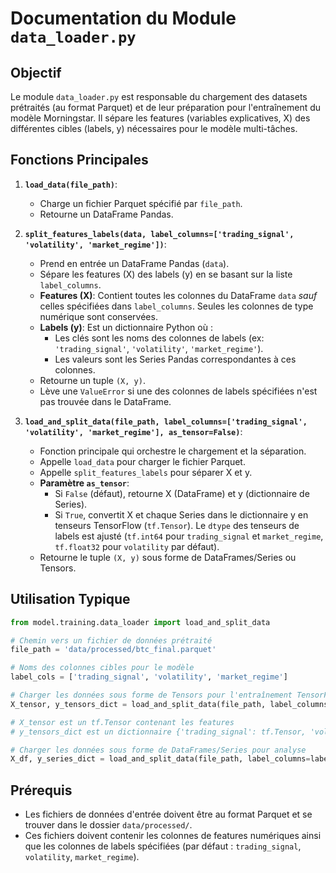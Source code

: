 # Documentation du Module `data_loader.py`

## Objectif

Le module `data_loader.py` est responsable du chargement des datasets prétraités (au format Parquet) et de leur préparation pour l'entraînement du modèle Morningstar. Il sépare les features (variables explicatives, X) des différentes cibles (labels, y) nécessaires pour le modèle multi-tâches.

## Fonctions Principales

1.  **`load_data(file_path)`**:
    *   Charge un fichier Parquet spécifié par `file_path`.
    *   Retourne un DataFrame Pandas.

2.  **`split_features_labels(data, label_columns=['trading_signal', 'volatility', 'market_regime'])`**:
    *   Prend en entrée un DataFrame Pandas (`data`).
    *   Sépare les features (X) des labels (y) en se basant sur la liste `label_columns`.
    *   **Features (X)**: Contient toutes les colonnes du DataFrame `data` *sauf* celles spécifiées dans `label_columns`. Seules les colonnes de type numérique sont conservées.
    *   **Labels (y)**: Est un dictionnaire Python où :
        *   Les clés sont les noms des colonnes de labels (ex: `'trading_signal'`, `'volatility'`, `'market_regime'`).
        *   Les valeurs sont les Series Pandas correspondantes à ces colonnes.
    *   Retourne un tuple `(X, y)`.
    *   Lève une `ValueError` si une des colonnes de labels spécifiées n'est pas trouvée dans le DataFrame.

3.  **`load_and_split_data(file_path, label_columns=['trading_signal', 'volatility', 'market_regime'], as_tensor=False)`**:
    *   Fonction principale qui orchestre le chargement et la séparation.
    *   Appelle `load_data` pour charger le fichier Parquet.
    *   Appelle `split_features_labels` pour séparer X et y.
    *   **Paramètre `as_tensor`**:
        *   Si `False` (défaut), retourne X (DataFrame) et y (dictionnaire de Series).
        *   Si `True`, convertit X et chaque Series dans le dictionnaire y en tenseurs TensorFlow (`tf.Tensor`). Le `dtype` des tenseurs de labels est ajusté (`tf.int64` pour `trading_signal` et `market_regime`, `tf.float32` pour `volatility` par défaut).
    *   Retourne le tuple `(X, y)` sous forme de DataFrames/Series ou Tensors.

## Utilisation Typique

```python
from model.training.data_loader import load_and_split_data

# Chemin vers un fichier de données prétraité
file_path = 'data/processed/btc_final.parquet' 

# Noms des colonnes cibles pour le modèle
label_cols = ['trading_signal', 'volatility', 'market_regime'] 

# Charger les données sous forme de Tensors pour l'entraînement TensorFlow
X_tensor, y_tensors_dict = load_and_split_data(file_path, label_columns=label_cols, as_tensor=True)

# X_tensor est un tf.Tensor contenant les features
# y_tensors_dict est un dictionnaire {'trading_signal': tf.Tensor, 'volatility': tf.Tensor, 'market_regime': tf.Tensor}

# Charger les données sous forme de DataFrames/Series pour analyse
X_df, y_series_dict = load_and_split_data(file_path, label_columns=label_cols, as_tensor=False) 
```

## Prérequis

*   Les fichiers de données d'entrée doivent être au format Parquet et se trouver dans le dossier `data/processed/`.
*   Ces fichiers doivent contenir les colonnes de features numériques ainsi que les colonnes de labels spécifiées (par défaut : `trading_signal`, `volatility`, `market_regime`).
